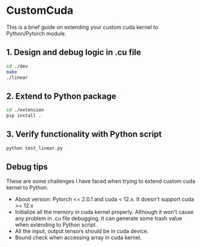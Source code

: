 # CustomCuda
This is a brief guide on extending your custom cuda kernel to Python/Pytorch module.


## 1. Design and debug logic in .cu file
```bash
cd ./dev
make
./linear
```

## 2. Extend to Python package
```bash
cd ./extension
pip install .
```

## 3. Verify functionality with Python script
```bash
python test_linear.py
```

## Debug tips
These are some challenges I have faced when trying to extend custom cuda kernel to Python.

* About version: Pytorch <= 2.0.1 and cuda < 12.x. It doesn't support cuda >= 12.x
* Initialize all the memory in cuda kernel properly. Although it won't cause any problem in .cu file debugging, it can generate some trash value when extending to Python script.
* All the input, output tensors should be in cuda device.
* Bound check when accessing array in cuda kernel.
